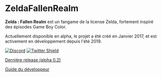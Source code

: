 # ZeldaFallenRealm #

**Zelda : Fallen Realm** est un fangame de la license Zelda, fortement inspiré des épisodes Game Boy Color.

Actuellement disponible en alpha, le projet a été créé en Janvier 2017, et est activement en développement depuis l'été 2019. 

[![Discord](https://img.shields.io/discord/614444584101216276?color=blueviolet&label=Joind%20our%20Discord%20server&logo=discord)](https://discord.gg/VNmEv9H)
[![Twitter Shield](https://img.shields.io/twitter/follow/FallenRealm?label=Fallen%20Realm%20sur%20Twitter)](https://twitter.com/FallenRealm)

[Dernière release (alpha 0.2)](https://github.com/Zunashy/ZeldaFallenRealm/releases/tag/0.2.0)

[Guide du développeur](./ressources/Guides/starting.md)
